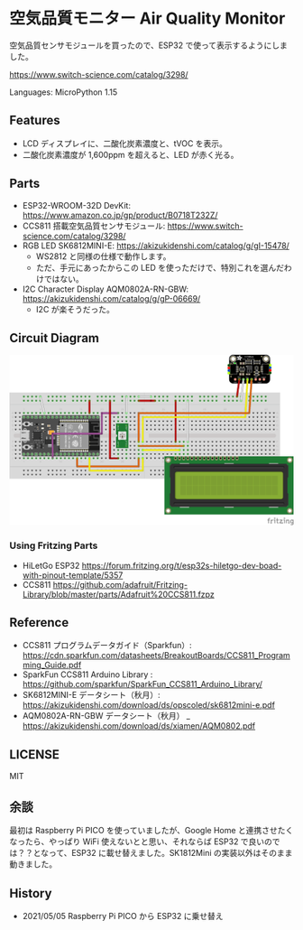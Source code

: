# 空気品質モニター Air Quality Monitor

空気品質センサモジュールを買ったので、ESP32 で使って表示するようにしました。

https://www.switch-science.com/catalog/3298/

Languages: MicroPython 1.15

## Features

- LCD ディスプレイに、二酸化炭素濃度と、tVOC を表示。
- 二酸化炭素濃度が 1,600ppm を超えると、LED が赤く光る。

## Parts

- ESP32-WROOM-32D DevKit: https://www.amazon.co.jp/gp/product/B0718T232Z/
- CCS811 搭載空気品質センサモジュール: https://www.switch-science.com/catalog/3298/
- RGB LED SK6812MINI-E: https://akizukidenshi.com/catalog/g/gI-15478/
  - WS2812 と同様の仕様で動作します。
  - ただ、手元にあったからこの LED を使っただけで、特別これを選んだわけではない。
- I2C Character Display AQM0802A-RN-GBW: https://akizukidenshi.com/catalog/g/gP-06669/
  - I2C が楽そうだった。

## Circuit Diagram

![](./trial_production.png)

### Using Fritzing Parts

- HiLetGo ESP32 https://forum.fritzing.org/t/esp32s-hiletgo-dev-boad-with-pinout-template/5357
- CCS811 https://github.com/adafruit/Fritzing-Library/blob/master/parts/Adafruit%20CCS811.fzpz

## Reference

- CCS811 プログラムデータガイド（Sparkfun）: https://cdn.sparkfun.com/datasheets/BreakoutBoards/CCS811_Programming_Guide.pdf
- SparkFun CCS811 Arduino Library : https://github.com/sparkfun/SparkFun_CCS811_Arduino_Library/
- SK6812MINI-E データシート（秋月）: https://akizukidenshi.com/download/ds/opscoled/sk6812mini-e.pdf
- AQM0802A-RN-GBW データシート（秋月） \_ https://akizukidenshi.com/download/ds/xiamen/AQM0802.pdf

## LICENSE

MIT

## 余談

最初は Raspberry Pi PICO を使っていましたが、Google Home と連携させたくなったら、やっぱり WiFi 使えないとと思い、それならば ESP32 で良いのでは？？となって、ESP32 に載せ替えました。SK1812Mini の実装以外はそのまま動きました。

## History

- 2021/05/05 Raspberry Pi PICO から ESP32 に乗せ替え
